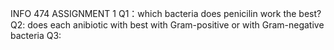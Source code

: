 INFO 474 ASSIGNMENT 1
    Q1：which bacteria does penicilin work the best?
    Q2: does each anibiotic with best with Gram-positive or with Gram-negative bacteria
    Q3: 